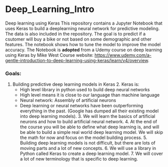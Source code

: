 # Deep_Learning_Intro
Deep learning using Keras
This repository contains a Jupyter Notebook that uses Keras to build a deeplearning neural network for predictive modeling.
The data is also included in the repository.
The goal is to predict if a csutomer will buy a bike or not based on some demographic and other features.
The notebook shows how to tune the model to improve the model accuracy.
The Notebook is **adopted** from a Udemy course on deep learning using Keras by Mike West
Course website: https://www.udemy.com/a-gentle-introduction-to-deep-learning-using-keras/learn/v4/overview. 
### Goals:
   1. Building predictive deep learning models in Keras
    2. Keras is:
        * High level library in python used to build deep neural networks
        * High level means it is close to our language than machine language
        * Neural network: Assembly of artificial neurons
        * Deep learning or neural networks have been outperforming everything in the past. (Google has dumped all their existing model into deep learning models).
    3. We will learn the basics of artificial neurons and how to build artificial neural network.
    4. At the end of the course you will be able to define what deep learning is, and will be able to build a simple real world deep learning model. We will skip the math for now and focus on the model building process.
    5. Building deep learning models is not difficult, but there are lots of moving parts and a lot of new concepts.
    6. We will use a library in Python called Keras to create a deep learning model.
    7. We will cover a lot of new terminology that is specific to deep learning.

